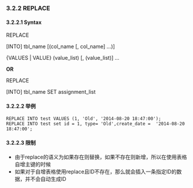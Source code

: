 ###  3.2.2 REPLACE

#### 3.2.2.1 Syntax

REPLACE 

[INTO] tbl_name [(col_name [, col_name] ...)]

{VALUES | VALUE} (value_list) [, (value_list)] ...     

**OR**
                 
REPLACE 

[INTO] tbl_name SET assignment_list

#### 3.2.2.2 举例

```
REPLACE INTO test VALUES (1, 'Old', '2014-08-20 18:47:00');
REPLACE INTO test set id = 1, type= 'Old',create_date =  '2014-08-20 18:47:00';
```

#### 3.2.2.3 限制
* 由于replace的语义为如果存在则替换，如果不存在则新增，所以在使用表格自增主键的时候
* 如果对于自增表格使用replace且ID不存在，那么就会插入一条指定ID的数据，并不会自动生成ID

